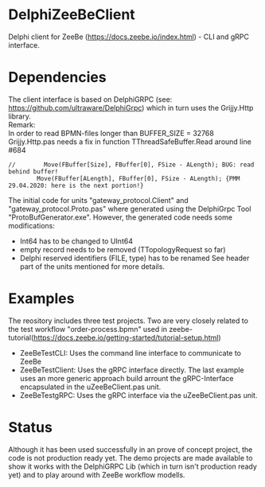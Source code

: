 # DelphiZeeBeClient
Delphi client for ZeeBe (https://docs.zeebe.io/index.html) - CLI and gRPC interface.   

# Dependencies
The client interface is based on DelphiGRPC (see: https://github.com/ultraware/DelphiGrpc) which in turn uses the Grijjy.Http library.   
Remark:  
In order to read BPMN-files longer than BUFFER_SIZE = 32768 Grijjy.Http.pas needs a fix in function TThreadSafeBuffer.Read around line #684 
```delphi 
//        Move(FBuffer[Size], FBuffer[0], FSize - ALength); BUG: read behind buffer!
        Move(FBuffer[ALength], FBuffer[0], FSize - ALength); {PMM 29.04.2020: here is the next portion!}
``` 
The initial code for units "gateway_protocol.Client" and "gateway_protocol.Proto.pas" where generated using the DelphiGrpc Tool "ProtoBufGenerator.exe". However, the generated code needs some modifications:
 - Int64 has to be changed to UInt64
 - empty record needs to be removed (TTopologyRequest so far)
 - Delphi reserved identifiers (FILE, type) has to be renamed
See header part of the units mentioned for more details.

# Examples
The reository includes three test projects. Two are very closely related to the test workflow "order-process.bpmn" used in zeebe-tutorial(https://docs.zeebe.io/getting-started/tutorial-setup.html)
- ZeeBeTestCLI: Uses the command line interface to communicate to ZeeBe
- ZeeBeTestClient: Uses the gRPC interface directly. 
The last example uses an more generic approach build arrount the gRPC-Interface encapsulated in the uZeeBeClient.pas unit.
- ZeeBeTestgRPC: Uses the gRPC interface via the uZeeBeClient.pas unit.  

# Status
Although it has been used successfully in an prove of concept project, the code is not production ready yet. 
The demo projects are made available to show it works with the DelphiGRPC Lib (which in turn isn't production ready yet) and to play around with ZeeBe workflow modells.  